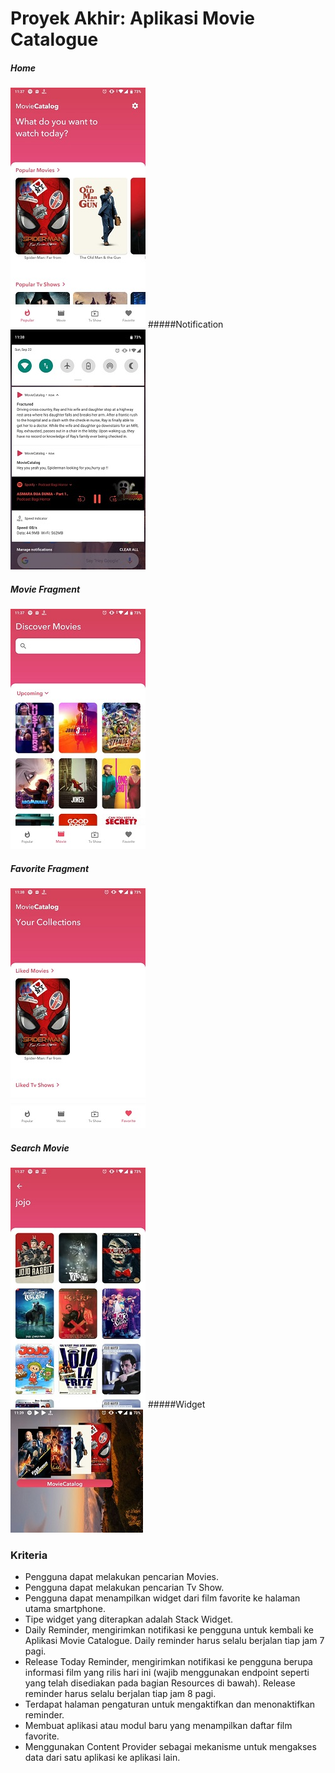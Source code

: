 # Proyek Akhir: Aplikasi Movie Catalogue

##### Home
![Home](demo/home.jpeg)
#####Notification
![Notif](demo/notif.jpeg)
##### Movie Fragment
![Movie](demo/movie.jpeg)
##### Favorite Fragment
![Favorite](demo/favorite.jpeg)
##### Search Movie
![Search](demo/search_movie.jpeg)
#####Widget
![Widget](demo/widget.jpeg)
### Kriteria
- Pengguna dapat melakukan pencarian Movies.
- Pengguna dapat melakukan pencarian Tv Show.
- Pengguna dapat menampilkan widget dari film favorite ke halaman utama smartphone.
- Tipe widget yang diterapkan adalah Stack Widget.
- Daily Reminder, mengirimkan notifikasi ke pengguna untuk kembali ke Aplikasi Movie Catalogue. Daily reminder harus selalu berjalan tiap jam 7 pagi.
- Release Today Reminder, mengirimkan notifikasi ke pengguna berupa informasi film yang rilis hari ini (wajib menggunakan endpoint seperti yang telah disediakan pada bagian Resources di bawah). Release reminder harus selalu berjalan tiap jam 8 pagi.
- Terdapat halaman pengaturan untuk mengaktifkan dan menonaktifkan reminder.
- Membuat aplikasi atau modul baru yang menampilkan daftar film favorite.
- Menggunakan Content Provider sebagai mekanisme untuk mengakses data dari satu aplikasi ke aplikasi lain.
